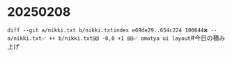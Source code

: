# 20250208

```diff --git a/nikki.txt b/nikki.txtindex e69de29..654c224 100644❌ -- a/nikki.txt✅ ++ b/nikki.txt@@ -0,0 +1 @@✅ omotya ui layout```#今日の積み上げ
